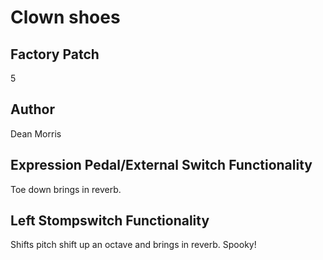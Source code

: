



# Clown shoes

## Factory Patch


5  

## Author


Dean Morris  

## Expression Pedal/External Switch Functionality


Toe down brings in reverb.  

## Left Stompswitch Functionality


Shifts pitch shift up an octave and brings in reverb. Spooky!